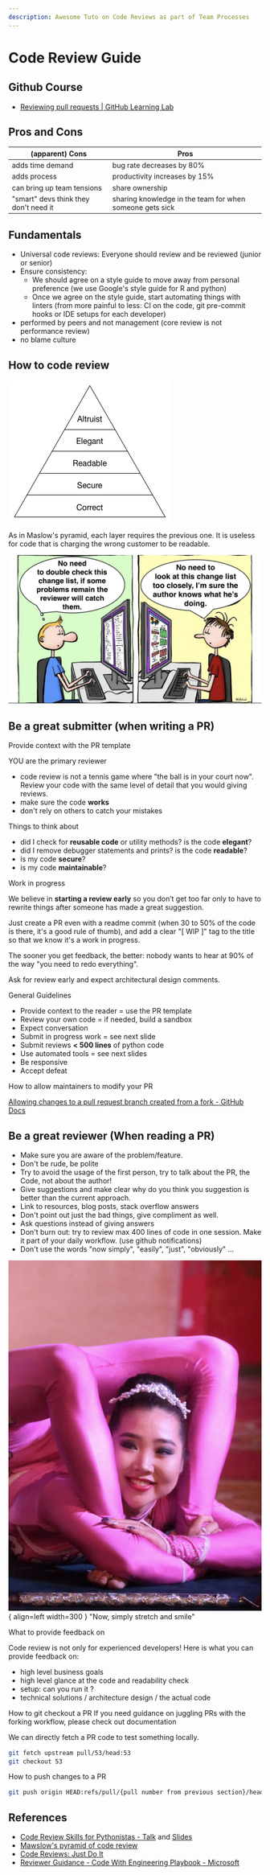 ```yaml
---
description: Awesome Tuto on Code Reviews as part of Team Processes
---
```


# Code Review Guide

## Github Course

- [Reviewing pull requests | GitHub Learning Lab](https://lab.github.com/githubtraining/reviewing-pull-requests)

## Pros and Cons

| (apparent) Cons  | Pros  |
| --------------------- | ---------------------------------------- |
| adds time demand          | bug rate decreases by 80%                    |
| adds process              | productivity increases by 15%                |
| can bring up team tensions      | share ownership                        |
| "smart" devs think they don't need it | sharing knowledge in the team for when someone gets sick |

## Fundamentals

- Universal code reviews: Everyone should review and be reviewed (junior or senior)
- Ensure consistency:
  - We should agree on a style guide to move away from personal
    preference (we use Google's style guide for R and python)
  - Once we agree on the style guide, start automating things
    with linters (from more painful to less: CI on the code, git
    pre-commit hooks or IDE setups for each developer)
- performed by peers and not management (core review is not performance review)
- no blame culture

## How to code review

![](../../code_review_maslow.png)

As in Maslow's pyramid, each layer requires the previous one.
It is useless for code that is charging the wrong customer to be readable.

![](../../code_review_ping_pong.png)

## Be a great submitter (when writing a PR)

Provide context with the PR template

YOU are the primary reviewer

- code review is not a tennis game where "the ball is in your court now".
  Review your code with the same level of detail that you would giving reviews.
- make sure the code **works**
- don't rely on others to catch your mistakes

Things to think about

- did I check for **reusable code** or utility methods? is the code **elegant**?
- did I remove debugger statements and prints? is the code **readable**?
- is my code **secure**?
- is my code **maintainable**?

Work in progress

We believe in **starting a review early** so you don’t get too far
only to have to rewrite things after someone has made a great suggestion.

Just create a PR even with a readme commit (when 30 to 50% of the code is
there, it's a good rule of thumb), and add a clear "\[ WIP \]" tag to the
title so that we know it's a work in progress.

The sooner you get feedback, the better: nobody wants to hear at 90%
of the way "you need to redo everything".

Ask for review early and expect architectural design comments.

General Guidelines

- Provide context to the reader = use the PR template
- Review your own code = if needed, build a sandbox
- Expect conversation
- Submit in progress work = see next slide
- Submit reviews **\< 500 lines** of python code
- Use automated tools = see next slides
- Be responsive
- Accept defeat

How to allow maintainers to modify your PR

[Allowing changes to a pull request branch created from a fork - GitHub Docs](https://help.github.com/articles/allowing-changes-to-a-pull-request-branch-created-from-a-fork/)

## Be a great reviewer (When reading a PR)

- Make sure you are aware of the problem/feature.
- Don't be rude, be polite
- Try to avoid the usage of the first person, try to talk about the PR,
  the Code, not about the author!
- Give suggestions and make clear why do you think you suggestion is
  better than the current approach.
- Link to resources, blog posts, stack overflow answers
- Don't point out just the bad things, give compliment as well.
- Ask questions instead of giving answers
- Don't burn out: try to review max 400 lines of code in one session.
  Make it part of your daily workflow. (use github notifications)
- Don't use the words "now simply", "easily", "just", "obviously" ...

![Placeholder](../../code_review_now_simply.jpg){ align=left width=300 }
"Now, simply stretch and smile"

What to provide feedback on

Code review is not only for experienced developers! Here is what you
can provide feedback on:

- high level business goals
- high level glance at the code and readability check
- setup: can you run it ?
- technical solutions / architecture design / the actual code

How to git checkout a PR
If you need guidance on juggling PRs with the forking workflow, please check out documentation

We can directly fetch a PR code to test something locally.

```sh
git fetch upstream pull/53/head:53
git checkout 53
```

How to push changes to a PR

```sh
git push origin HEAD:refs/pull/{pull number from previous section}/head
```

## References

- [Code Review Skills for Pythonistas - Talk](https://www.youtube.com/watch?v=6L3ZVLtSeo8)
  and [Slides](https://ep2018.europython.eu/media/conference/slides/code-review-skills-for-pythonistas.pdf)
- [Mawslow's pyramid of code review](https://www.dein.fr/2015-02-18-maslows-pyramid-of-code-review.html)
- [Code Reviews: Just Do It](https://blog.codinghorror.com/code-reviews-just-do-it/)
- [Reviewer Guidance - Code With Engineering Playbook - Microsoft](https://microsoft.github.io/code-with-engineering-playbook/code-reviews/process-guidance/reviewer-guidance/)
